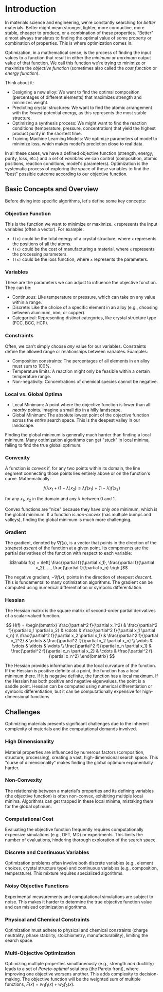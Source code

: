 # Introduction

In materials science and engineering, we're constantly searching for *better* materials. Better might mean stronger, lighter, more conductive, more stable, cheaper to produce, or a combination of these properties. "Better" almost always translates to finding the optimal value of some property or combination of properties. This is where optimization comes in.

Optimization, in a mathematical sense, is the process of finding the input values to a function that result in either the *minimum* or *maximum* output value of that function.  We call this function we're trying to minimize or maximize the *objective function* (sometimes also called the *cost function* or *energy function*).

Think about it:

*   Designing a new alloy: We want to find the optimal composition (percentages of different elements) that maximizes strength and minimizes weight.
*   Predicting crystal structures: We want to find the atomic arrangement with the *lowest* potential energy, as this represents the most stable structure.
*   Optimizing a synthesis process:  We might want to find the reaction conditions (temperature, pressure, concentration) that yield the highest product purity in the shortest time.
*   Training Machine Learning Models: We optimize parameters of model to minimize loss, which makes model's prediction close to real data.

In all these cases, we have a defined objective function (strength, energy, purity, loss, etc.) and a set of *variables* we can control (composition, atomic positions, reaction conditions, model's parameters). Optimization is the systematic process of exploring the space of these variables to find the "best" possible outcome according to our objective function.

## Basic Concepts and Overview

Before diving into specific algorithms, let's define some key concepts:

### Objective Function

This is the function we want to minimize or maximize.  `x` represents the input variables (often a vector). For example:

*   `f(x)` could be the total energy of a crystal structure, where `x` represents the positions of all the atoms.
*   `f(x)` could be the cost of manufacturing a material, where `x` represents the processing parameters.
*  `f(x)` could be the loss function, where `x` represents the parameters.

### Variables

These are the parameters we can adjust to influence the objective function.  They can be:

*   Continuous:  Like temperature or pressure, which can take on any value within a range.
*   Discrete: Like the choice of a specific element in an alloy (e.g., choosing between aluminum, iron, or copper).
*   Categorical: Representing distinct categories, like crystal structure type (FCC, BCC, HCP).

### Constraints

Often, we can't simply choose *any* value for our variables.  Constraints define the allowed range or relationships between variables. Examples:

*   Composition constraints: The percentages of all elements in an alloy must sum to 100%.
*   Temperature limits: A reaction might only be feasible within a certain temperature range.
*   Non-negativity: Concentrations of chemical species cannot be negative.

### Local vs. Global Optima

*   Local Minimum: A point where the objective function is lower than all *nearby* points.  Imagine a small dip in a hilly landscape.
*   Global Minimum: The absolute lowest point of the objective function across the *entire* search space.  This is the deepest valley in our landscape.

Finding the global minimum is generally much harder than finding a local minimum. Many optimization algorithms can get "stuck" in local minima, failing to find the true global optimum.

### Convexity

A function is *convex* if, for any two points within its domain, the line segment connecting those points lies entirely above or on the function's curve. Mathematically:

$$f(\lambda x_1 + (1 - \lambda)x_2) \le \lambda f(x_1) + (1 - \lambda)f(x_2)$$

for any $x_1$, $x_2$ in the domain and any $\lambda$ between 0 and 1.

Convex functions are "nice" because they have only *one* minimum, which is the global minimum.  If a function is *non-convex* (has multiple bumps and valleys), finding the global minimum is much more challenging.

### Gradient

The gradient, denoted by $\nabla f(x)$, is a vector that points in the direction of the *steepest ascent* of the function at a given point.  Its components are the partial derivatives of the function with respect to each variable:

$$\nabla f(x) = \left[ \frac{\partial f}{\partial x_1}, \frac{\partial f}{\partial x_2}, ..., \frac{\partial f}{\partial x_n} \right]$$

The negative gradient, $-\nabla f(x)$, points in the direction of steepest *descent*. This is fundamental to many optimization algorithms. The gradient can be computed using numerical differentiation or symbolic differentiation.

### Hessian

The Hessian matrix is the square matrix of second-order partial derivatives of a scalar-valued function.

$$
H(f) = \begin{bmatrix}
\frac{\partial^2 f}{\partial x_1^2} & \frac{\partial^2 f}{\partial x_1 \partial x_2} & \cdots & \frac{\partial^2 f}{\partial x_1 \partial x_n} \\
\frac{\partial^2 f}{\partial x_2 \partial x_1} & \frac{\partial^2 f}{\partial x_2^2} & \cdots & \frac{\partial^2 f}{\partial x_2 \partial x_n} \\
\vdots & \vdots & \ddots & \vdots \\
\frac{\partial^2 f}{\partial x_n \partial x_1} & \frac{\partial^2 f}{\partial x_n \partial x_2} & \cdots & \frac{\partial^2 f}{\partial x_n^2}
\end{bmatrix}
$$

The Hessian provides information about the local curvature of the function. If the Hessian is positive definite at a point, the function has a local minimum there. If it is negative definite, the function has a local maximum. If the Hessian has both positive and negative eigenvalues, the point is a saddle point. Hessian can be computed using numerical differentiation or symbolic differentiation, but it can be computationally expensive for high-dimensional functions.

## Challenges
Optimizing materials presents significant challenges due to the inherent complexity of materials and the computational demands involved.

### High Dimensionality

Material properties are influenced by numerous factors (composition, structure, processing), creating a vast, high-dimensional search space. This "curse of dimensionality" makes finding the global optimum exponentially harder.

### Non-Convexity

The relationship between a material's properties and its defining variables (the objective function) is often non-convex, exhibiting multiple local minima. Algorithms can get trapped in these local minima, mistaking them for the global optimum.

### Computational Cost

Evaluating the objective function frequently requires computationally expensive simulations (e.g., DFT, MD) or experiments. This limits the number of evaluations, hindering thorough exploration of the search space.

### Discrete and Continuous Variables

Optimization problems often involve both discrete variables (e.g., element choices, crystal structure type) and continuous variables (e.g., composition, temperature). This mixture requires specialized algorithms.

### Noisy Objective Functions

Experimental measurements and computational simulations are subject to noise. This makes it harder to determine the true objective function value and can mislead optimization algorithms.

### Physical and Chemical Constraints

Optimization must adhere to physical and chemical constraints (charge neutrality, phase stability, stoichiometry, manufacturability), limiting the search space.

### Multi-Objective Optimization

Optimizing multiple properties simultaneously (e.g., strength *and* ductility) leads to a set of *Pareto-optimal* solutions (the Pareto front), where improving one objective worsens another.  This adds complexity to decision-making. The objective function will be the weighted sum of multiple functions, $F(x) = w_1 f_1(x) + w_2 f_2(x)$.

